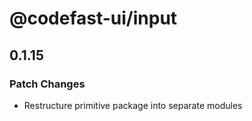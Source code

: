 # @codefast-ui/input

## 0.1.15

### Patch Changes

- Restructure primitive package into separate modules
